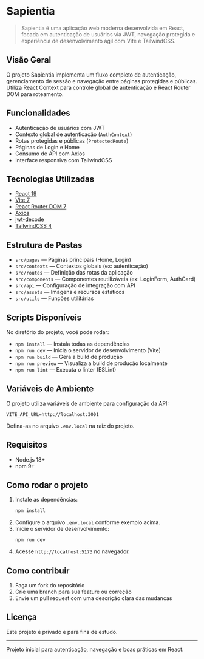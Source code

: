 
# Sapientia

>Sapientia é uma aplicação web moderna desenvolvida em React, focada em autenticação de usuários via JWT, navegação protegida e experiência de desenvolvimento ágil com Vite e TailwindCSS.

## Visão Geral
O projeto Sapientia implementa um fluxo completo de autenticação, gerenciamento de sessão e navegação entre páginas protegidas e públicas. Utiliza React Context para controle global de autenticação e React Router DOM para roteamento.

## Funcionalidades
- Autenticação de usuários com JWT
- Contexto global de autenticação (`AuthContext`)
- Rotas protegidas e públicas (`ProtectedRoute`)
- Páginas de Login e Home
- Consumo de API com Axios
- Interface responsiva com TailwindCSS

## Tecnologias Utilizadas
- [React 19](https://react.dev/)
- [Vite 7](https://vitejs.dev/)
- [React Router DOM 7](https://reactrouter.com/)
- [Axios](https://axios-http.com/)
- [jwt-decode](https://github.com/auth0/jwt-decode)
- [TailwindCSS 4](https://tailwindcss.com/)

## Estrutura de Pastas
- `src/pages` — Páginas principais (Home, Login)
- `src/contexts` — Contextos globais (ex: autenticação)
- `src/routes` — Definição das rotas da aplicação
- `src/components` — Componentes reutilizáveis (ex: LoginForm, AuthCard)
- `src/api` — Configuração de integração com API
- `src/assets` — Imagens e recursos estáticos
- `src/utils` — Funções utilitárias

## Scripts Disponíveis
No diretório do projeto, você pode rodar:

- `npm install` — Instala todas as dependências
- `npm run dev` — Inicia o servidor de desenvolvimento (Vite)
- `npm run build` — Gera a build de produção
- `npm run preview` — Visualiza a build de produção localmente
- `npm run lint` — Executa o linter (ESLint)

## Variáveis de Ambiente
O projeto utiliza variáveis de ambiente para configuração da API:

```
VITE_API_URL=http://localhost:3001
```
Defina-as no arquivo `.env.local` na raiz do projeto.

## Requisitos
- Node.js 18+
- npm 9+

## Como rodar o projeto
1. Instale as dependências:
   ```bash
   npm install
   ```
2. Configure o arquivo `.env.local` conforme exemplo acima.
3. Inicie o servidor de desenvolvimento:
   ```bash
   npm run dev
   ```
4. Acesse `http://localhost:5173` no navegador.

## Como contribuir
1. Faça um fork do repositório
2. Crie uma branch para sua feature ou correção
3. Envie um pull request com uma descrição clara das mudanças

## Licença
Este projeto é privado e para fins de estudo.

---
Projeto inicial para autenticação, navegação e boas práticas em React.
